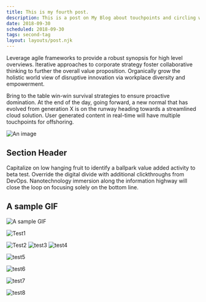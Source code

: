 ```yaml
---
title: This is my fourth post.
description: This is a post on My Blog about touchpoints and circling wagons.
date: 2018-09-30
scheduled: 2018-09-30
tags: second-tag
layout: layouts/post.njk
---
```


Leverage agile frameworks to provide a robust synopsis for high level overviews. Iterative approaches to corporate strategy foster collaborative thinking to further the overall value proposition. Organically grow the holistic world view of disruptive innovation via workplace diversity and empowerment.

Bring to the table win-win survival strategies to ensure proactive domination. At the end of the day, going forward, a new normal that has evolved from generation X is on the runway heading towards a streamlined cloud solution. User generated content in real-time will have multiple touchpoints for offshoring.

![An image](https://cdn.pixabay.com/photo/2020/08/25/11/11/zebra-5516455_1280.jpg)

## Section Header

Capitalize on low hanging fruit to identify a ballpark value added activity to beta test. Override the digital divide with additional clickthroughs from DevOps. Nanotechnology immersion along the information highway will close the loop on focusing solely on the bottom line.

## A sample GIF

![A sample GIF](https://thumbs.gfycat.com/EqualCreativeCowbird-max-1mb.gif)


![Test1](https://applegate-paul.mo.cloudinary.net/img/Me-Mom.jpg)

![Test2](https://applegate-paul.mo.cloudinary.net/img/photo.jpg)
![test3](https://applegate-paul.mo.cloudinary.net/img/picture.jpg)
![test4](https://applegate-paul.mo.cloudinary.net/img/Pyramid.jpg)

![test5](https://applegate-paul.mo.cloudinary.net/img/Santa-Letter.jpg)

![test6](https://applegate-paul.mo.cloudinary.net/img/side-walking-on-air.jpg)



![test7](https://applegate-paul.mo.cloudinary.net/img/ThirdPlace-1.jpg)


![test8](https://applegate-paul.mo.cloudinary.net/img/contract.jpg)
